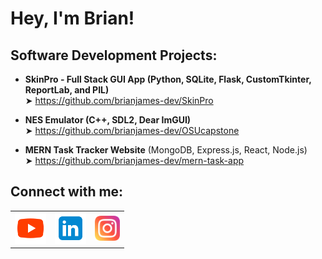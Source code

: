 <h1>Hey, I'm Brian!</h1>

<h2>Software Development Projects:</h2>

- <b>SkinPro - Full Stack GUI App (Python, SQLite, Flask, CustomTkinter, ReportLab, and PIL)</b><br/>
  ➤ https://github.com/brianjames-dev/SkinPro

- <b>NES Emulator (C++, SDL2, Dear ImGUI)</b><br/>
  ➤ https://github.com/brianjames-dev/OSUcapstone

- <b>MERN Task Tracker Website</b> (MongoDB, Express.js, React, Node.js)<br/>
  ➤ https://github.com/brianjames-dev/mern-task-app
  
<h2>Connect with me:</h2>

<table>
  <tr>
    <td style="border: none;">
      <a href="https://www.youtube.com/c/brianallenjames" target="_blank">
        <img src="icons8-youtube-96.png" width="50" alt="YouTube" />
      </a>
    </td>
    <td style="border: none;">
      <a href="https://www.linkedin.com/in/brianjames-dev/" target="_blank">
        <img src="icons8-linkedin-96.png" width="50" alt="LinkedIn" />
      </a>
    </td>
    <td style="border: none;">
      <a href="https://www.instagram.com/brianallenjames" target="_blank">
        <img src="icons8-instagram-96.png" width="40" alt="Instagram" />
      </a>
    </td>
  </tr>
</table>
